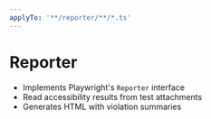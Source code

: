 ```yaml
---
applyTo: '**/reporter/**/*.ts'
---
```


# Reporter

- Implements Playwright's `Reporter` interface
- Read accessibility results from test attachments
- Generates HTML with violation summaries
